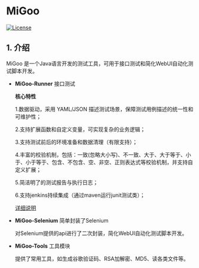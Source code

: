 # MiGoo

[![License](http://img.shields.io/badge/license-MIT-blue.svg)](https://github.com/XiaoMiSum/MiGoo/blob/master/LICENSE)


## 1. 介绍

MiGoo 是一个Java语言开发的测试工具，可用于接口测试和简化WebUI自动化测试脚本开发。

- **MiGoo-Runner** 接口测试
    
    **核心特性**
    
    1.数据驱动，采用 YAML/JSON 描述测试场景，保障测试用例描述的统一性和可维护性；
    
    2.支持扩展函数和自定义变量，可实现复杂的业务逻辑；
    
    3.支持测试前后的环境准备和数据清理（有限支持）；
    
    4.丰富的校验机制，包括：一致(忽略大小写)、不一致、大于、大于等于、小于、小于等于、包含、不包含、空、非空、正则表达式等校验机制，并支持自定义扩展；
    
    5.简洁明了的测试报告与执行日志；
    
    6.支持jenkins持续集成（通过maven运行junit测试类）；
    
    [详细说明](http://note.youdao.com/noteshare?id=568901613e4f36cfb23af2413e36fd09 "详细说明")
    
- **MiGoo-Selenium** 简单封装了Selenium

    对Selenium提供的api进行了二次封装，简化WebUI自动化测试脚本开发。
    
- **MiGoo-Tools** 工具模块

    提供了常用工具，如生成谷歌验证码、RSA加解密、MD5、读各类文件等。 